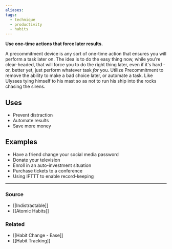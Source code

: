 ```yaml
---
aliases: 
tags:
  - technique
  - productivity
  - habits
---
```

**Use one-time actions that force later results.**

A precommitment device is any sort of one-time action that ensures you will perform a task later on. The idea is to do the easy thing now, while you're clear-headed, that will force you to do the right thing later, even if it's hard - or, better yet, just perform whatever task *for* you. Utilize Precommitment to remove the ability to make a bad choice later, or automate a task. Like Ulysses tying himself to his mast so as not to run his ship into the rocks chasing the sirens. 

## Uses

- Prevent distraction
- Automate results
- Save more money

## Examples

- Have a friend change your social media password
- Donate your television
- Enroll in an auto-investment situation
- Purchase tickets to a conference
- Using IFTTT to enable record-keeping

---

### Source
- [[Indistractable]]
- [[Atomic Habits]]

### Related
- [[Habit Change - Ease]]
- [[Habit Tracking]]